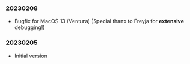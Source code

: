 ### 20230208

  * Bugfix for MacOS 13 (Ventura) (Special thanx to Freyja for **extensive** debugging!)
    

### 20230205

  * Initial version
